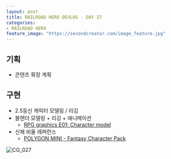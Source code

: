 ```yaml
---
layout: post
title: RAILROAD HERO DEVLOG - DAY 27
categories:
- RAILROAD HERO
feature_image: "https://secondcreator.com/image_feature.jpg"
---
```


## 기획
- 콘텐츠 확장 계획

## 구현
- 2.5등신 캐릭터 모델링 / 리깅
- 블렌더 모델링 + 리깅 + 애니메이션
  - [RPG graphics E01: Character model](https://www.youtube.com/watch?v=aAO4C_8y0w8&list=PLFt_AvWsXl0f4c56CbvYi038zmCmoZ4CQ&index=2)
- 신체 비율 레퍼런스
  - [POLYGON MINI - Fantasy Character Pack](https://www.unrealengine.com/marketplace/en-US/slug/polygon-mini-fantasy-character-pack)

![CG_027](https://secondcreator.com/blog/imgs/CG_027.PNG)
